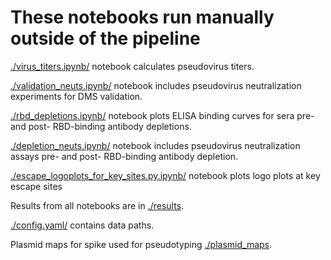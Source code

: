 # These notebooks run manually outside of the pipeline


[./virus_titers.ipynb/](virus_titers.ipynb) notebook calculates pseudovirus titers.

[./validation_neuts.ipynb/](validation_neuts.ipynb) notebook includes pseudovirus neutralization experiments for DMS validation.

[./rbd_depletions.ipynb/](rbd_depletions.ipynb.ipynb) notebook plots ELISA binding curves for sera pre- and post- RBD-binding antibody depletions. 

[./depletion_neuts.ipynb/](depletion_neuts.ipynb) notebook includes pseudovirus neutralization assays pre- and post- RBD-binding antibody depletion. 

[./escape_logoplots_for_key_sites.py.ipynb/](escape_logoplots_for_key_sites.py.ipynb) notebook plots logo plots at key escape sites

Results from all notebooks are in [./results](results).

[./config.yaml/](config.yaml) contains data paths.

Plasmid maps for spike used for pseudotyping [./plasmid_maps](plasmid_maps).